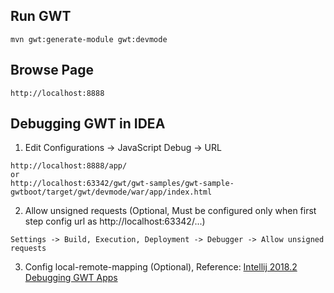## Run GWT

```
mvn gwt:generate-module gwt:devmode
```

## Browse Page

```
http://localhost:8888
```

## Debugging GWT in IDEA

1. Edit Configurations -> JavaScript Debug -> URL

```
http://localhost:8888/app/
or
http://localhost:63342/gwt/gwt-samples/gwt-sample-gwtboot/target/gwt/devmode/war/app/index.html
```

2. Allow unsigned requests (Optional, Must be configured only when first step config url as http://<span></span>localhost:63342/...)

```
Settings -> Build, Execution, Deployment -> Debugger -> Allow unsigned requests
```

3. Config local-remote-mapping (Optional),
   Reference: [Intellij 2018.2 Debugging GWT Apps](https://github.com/GwtMaterialDesign/gwt-material/wiki/Intelij-2018.2-Debugging-GWT-Apps)
